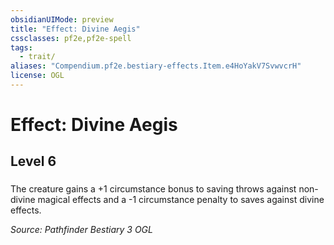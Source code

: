 ```yaml
---
obsidianUIMode: preview
title: "Effect: Divine Aegis"
cssclasses: pf2e,pf2e-spell
tags:
  - trait/
aliases: "Compendium.pf2e.bestiary-effects.Item.e4HoYakV7SvwvcrH"
license: OGL
---
```

# Effect: Divine Aegis
## Level 6
### 






The creature gains a +1 circumstance bonus to saving throws against non-divine magical effects and a -1 circumstance penalty to saves against divine effects.

*Source: Pathfinder Bestiary 3*
*OGL*